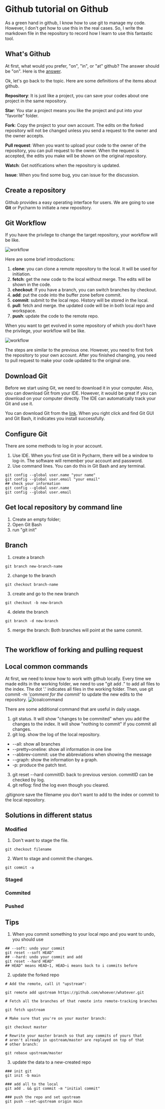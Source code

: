 # Github tutorial on Github
As a green hand in github, I know how to use git to manage my code. However, I don't get how to use this in the real cases. So, I write the markdown file in the repository to record how I learn to use this fantastic tool.

## What's Github
At first, what would you prefer, "on", "in", or "at" github? The answer should be "on". Here is the [answer](https://ell.stackexchange.com/questions/89101/in-on-or-at-github).

Ok, let's go back to the topic. Here are some definitions of the items about github.

**Repository**: It is just like a project, you can save your codes about one project in the same repository.

**Star**: You star a project means you like the project and put into your "favorite" folder.

**Fork**: Copy the project to your own account. The edits on the forked repository will not be changed unless you send a request to the owner and the owner accepts.

**Pull request**: When you want to upload your code to the owner of the repository, you can pull request to the owner. When the request is accepted, the edits you make will be shown on the original repository.

**Watch**: Get notifications when the repository is updated.

**Issue**: When you find some bug, you can issue for the discussion.

## Create a repository
Github provides a easy operating interface for users. We are going to use **Git** or Pycharm to initiate a new repository.

## Git Workflow
If you have the privilege to change the target repository, your workflow will be like.

![workflow](image/git_workflow1.jpg)

Here are some brief introductions:
1. **clone**: you can clone a remote repository to the local. It will be used for initiation.
2. **fetch**: get the new code to the local without merge. The edits will be shown in the code.
3. **checkout**: If you have a branch, you can switch branches by checkout.
4. **add**: put the code into the buffer zone before commit.
5. **commit**: submit to the local repo. History will be stored in the local.
6. **pull**: fetch and merge. the updated code will be in both local repo and workspace.
7. **push**: update the code to the remote repo.

When you want to get evolved in some repository of which you don't have the privilege, your workflow will be like.

![workflow](image/git_workflow2.png)

The steps are similar to the previous one. However, you need to first fork the repository to your own account. After you finished changing, you need to pull request to make your code updated to the original one.

## Download Git
Before we start using Git, we need to download it in your computer. Also, you can download Git from your IDE. However, it would be great if you can download on your computer directly. The IDE can automatically track your Git and use it.

You can download Git from the [link](https://git-scm.com/downloads). When you right click and find Git GUI and Git Bash, it indicates you install successfully.

## Configure Git
There are some methods to log in your account.
1. Use IDE. When you first use Git in Pycharm, there will be a window to log-in. The software will remember your account and password.
2. Use command lines. You can do this in Git Bash and any terminal.
```angular2html
git config --global user.name "your name"
git config --global user.email "your email"
## check your information
git config --global user.name
git config --global user.email
```

## Get local repository by command line
1. Create an empty folder;
2. Open Git Bash
3. run "git init"

## Branch
1. create a branch
```angular2html
git branch new-branch-name
```
2. change to the branch
```angular2html
git checkout branch-name
```
3. create and go to the new branch
```angular2html
git checkout -b new-branch
```
4. delete the branch
```angular2html
git branch -d new-branch
```
5. merge the branch: Both branches will point at the same commit.
```angular2html

```
## The workflow of forking and pulling request


## Local common commands
At first, we need to know how to work with github locally. Every time we made edits in the working folder, we need to use "git add ." to add all files to the index. The dot '.' indicates all files in the working folder. Then, use git commit -m _'comment for the commit'_ to update the new edits to the repository.
![lcoalcommand](image/repo_command.png)

There are some additional command that are useful in daily usage.
1. git status. It will show "changes to be commited" when you add the changes to the index. It will show "nothing to commit" if you commit all changes.
2. git log. show the log of the local repository.
- --all: show all branches
- --pretty=oneline: show all information in one line
- --abbrev-commit: use the abbreviations when showing the message
- --graph: show the information by a graph.
- -p: produce the patch text.
3. git reset --hard commitID: back to previous version. commitID can be checked by log.
4. git reflog: find the log even though you cleared.

.gitignore save the filename you don't want to add to the index or commit to the local repository.

## Solutions in different status
### Modified
1. Don't want to stage the file.
```angular2html
git checkout filename
```
2. Want to stage and commit the changes.
```angular2html
git commit -a
```
### Staged

### Commited

### Pushed

## Tips
1. When you commit something to your local repo and you want to undo, you should use
```angular2html
## --soft: undo your commit
git reset --soft HEAD^
## --hard: undo your commit and add
git reset --hard HEAD^
## HEAD^ means HEAD~1, HEAD~i means back to i commits before 
```
2. update the forked repo
```angular2html
# Add the remote, call it "upstream":

git remote add upstream https://github.com/whoever/whatever.git

# Fetch all the branches of that remote into remote-tracking branches

git fetch upstream

# Make sure that you're on your master branch:

git checkout master

# Rewrite your master branch so that any commits of yours that
# aren't already in upstream/master are replayed on top of that
# other branch:

git rebase upstream/master
```
3. update the data to a new-created repo
```angular2html
### init git
git init -b main

### add all to the local 
git add . && git commit -m "initial commit"

### push the repo and set upstream
git push --set-upstream origin main
```